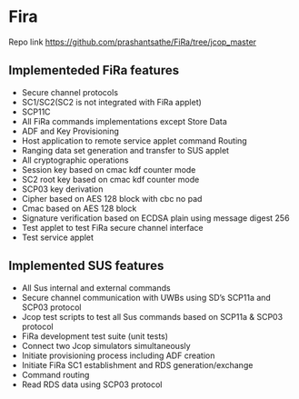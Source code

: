 # Fira

Repo link https://github.com/prashantsathe/FiRa/tree/jcop_master

## Implementeded FiRa features

* Secure channel protocols
* SC1/SC2(SC2 is not integrated with FiRa applet)
* SCP11C
* All FiRa commands implementations except Store Data
* ADF and Key Provisioning
* Host application to remote service applet command Routing
*  Ranging data set generation and transfer to SUS applet
* All cryptographic operations
* Session key based on cmac kdf counter mode
* SC2 root key based on cmac kdf counter mode
* SCP03 key derivation
* Cipher based on AES 128 block with cbc no pad
* Cmac based on AES 128 block
* Signature verification based on ECDSA plain using message digest 256
* Test applet to test FiRa secure channel interface
* Test service applet

## Implemented SUS features

* All Sus internal and external commands
* Secure channel communication with UWBs using SD’s SCP11a and SCP03 protocol
* Jcop test scripts to test all Sus commands based on SCP11a & SCP03 protocol
* FiRa development test suite (unit tests)
* Connect two Jcop simulators simultaneously
* Initiate provisioning process including ADF creation
* Initiate FiRa SC1 establishment and RDS generation/exchange
* Command routing
* Read RDS data using SCP03 protocol

